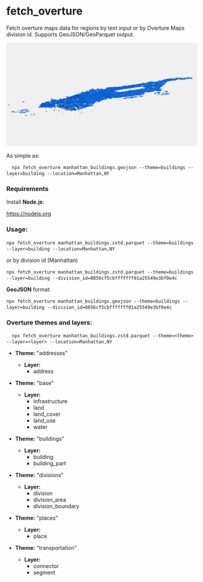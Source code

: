 # fetch_overture

Fetch overture maps data for regions by text input or by Overture Maps division id. Supports GeoJSON/GeoParquet output.

![Manhattan](manhattan.jpg?raw=true)

As simple as:

```
  npx fetch_overture manhattan_buildings.geojson --theme=buildings --layer=building --location=Manhattan,NY
```

### Requirements

Install **Node.js**:

https://nodejs.org

### Usage:

```
npx fetch_overture manhattan_buildings.zstd.parquet --theme=buildings --layer=building --location=Manhattan,NY
```

or by division id (Manhattan)

```
npx fetch_overture manhattan_buildings.zstd.parquet --theme=buildings --layer=building --division_id=0856cf5cbfffffff01a25549e3bf0e4c
```

**GeoJSON** format:

```
npx fetch_overture manhattan_buildings.geojson --theme=buildings --layer=building --division_id=0856cf5cbfffffff01a25549e3bf0e4c
```

### Overture themes and layers:

```
  npx fetch_overture manhattan_buildings.zstd.parquet --theme=<theme> --layer=<layer> --location=Manhattan,NY
```

- **Theme:** "addresses"

  - **Layer:**
    - address

- **Theme:** "base"

  - **Layer:**
    - infrastructure
    - land
    - land_cover
    - land_use
    - water

- **Theme:** "buildings"

  - **Layer:**
    - building
    - building_part

- **Theme:** "divisions"

  - **Layer:**
    - division
    - division_area
    - division_boundary

- **Theme:** "places"

  - **Layer:**
    - place

- **Theme:** "transportation"
  - **Layer:**
    - connector
    - segment
